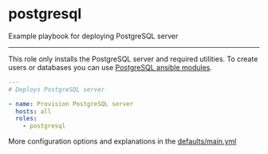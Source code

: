 # postgresql

Example playbook for deploying PostgreSQL server

---

This role only installs the PostgreSQL server and required utilities.
To create users or databases you can use [PostgreSQL ansible modules](https://docs.ansible.com/ansible/latest/modules/list_of_database_modules.html#postgresql).

```yml
---
# Deploys PostgreSQL server

- name: Provision PostgreSQL server
  hosts: all
  roles:
    - postgresql
```

More configuration options and explanations in the [defaults/main.yml](/postgresql/defaults/main.yml)
